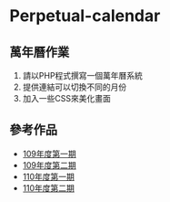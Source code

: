 # Perpetual-calendar
## 萬年曆作業
1. 請以PHP程式撰寫一個萬年曆系統
2. 提供連結可以切換不同的月份
3. 加入一些CSS來美化畫面

## 參考作品
* [109年度第一期](http://220.128.133.15/mackliu/10901)
* [109年度第二期](http://220.128.133.15/mackliu/10902)
* [110年度第一期](http://220.128.133.15/mackliu/11001)
* [110年度第二期](http://220.128.133.15/mackliu/11002)
